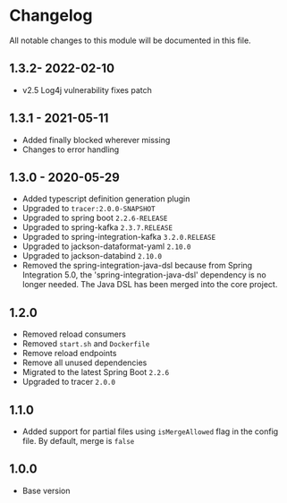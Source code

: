 

# Changelog
All notable changes to this module will be documented in this file.


## 1.3.2- 2022-02-10
- v2.5 Log4j vulnerability fixes patch

## 1.3.1 - 2021-05-11
- Added finally blocked wherever missing
- Changes to error handling


## 1.3.0 - 2020-05-29

- Added typescript definition generation plugin
- Upgraded to `tracer:2.0.0-SNAPSHOT`
- Upgraded to spring boot `2.2.6-RELEASE`
- Upgraded to spring-kafka `2.3.7.RELEASE`
- Upgraded to spring-integration-kafka `3.2.0.RELEASE`
- Upgraded to jackson-dataformat-yaml `2.10.0`
- Upgraded to jackson-databind `2.10.0`
- Removed the spring-integration-java-dsl because from Spring Integration 5.0, the 
  'spring-integration-java-dsl' dependency is no longer needed. The Java DSL has 
  been merged into  the core project.

## 1.2.0

- Removed reload consumers
- Removed `start.sh` and `Dockerfile`
- Remove reload endpoints
- Remove all unused dependencies
- Migrated to the latest Spring Boot `2.2.6`
- Upgraded to tracer `2.0.0`

## 1.1.0

- Added support for partial files using `isMergeAllowed` flag in the config file. By default, merge is `false`

## 1.0.0

- Base version
